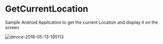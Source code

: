 # GetCurrentLocation
Sample Android Application to get the current Location and display it on the screen

![device-2018-05-13-195113](https://user-images.githubusercontent.com/1670297/39968273-2abddffa-56e8-11e8-92de-bdfe00e45a76.png)

